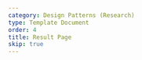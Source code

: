 ```yaml
---
category: Design Patterns (Research)
type: Template Document
order: 4
title: Result Page
skip: true
---
```

